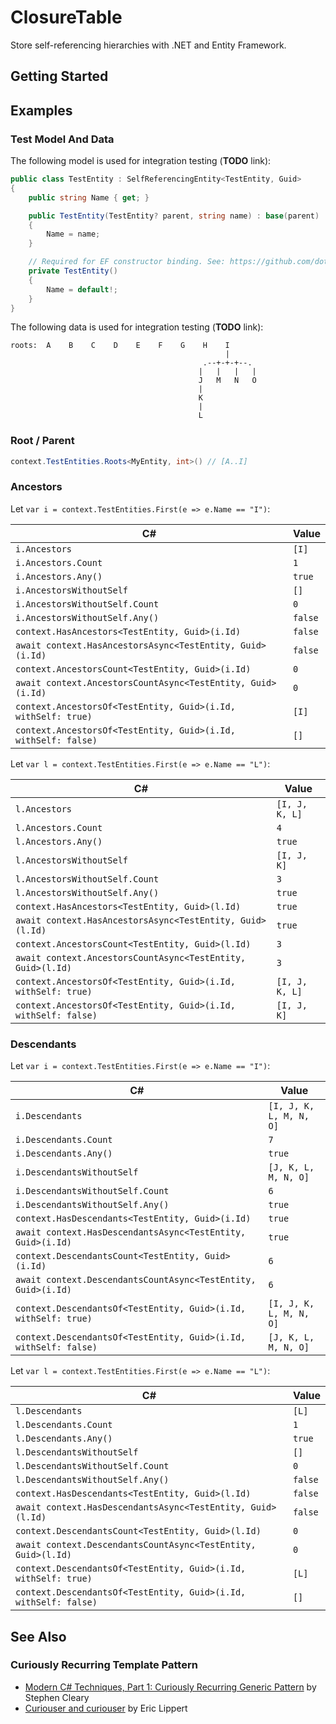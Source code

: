 # ClosureTable

Store self-referencing hierarchies with .NET and Entity Framework.

## Getting Started

## Examples

### Test Model And Data

The following model is used for integration testing (**TODO** link):

```csharp
public class TestEntity : SelfReferencingEntity<TestEntity, Guid>
{
    public string Name { get; }

    public TestEntity(TestEntity? parent, string name) : base(parent)
    {
        Name = name;
    }

    // Required for EF constructor binding. See: https://github.com/dotnet/efcore/issues/12078
    private TestEntity()
    {
        Name = default!;
    }
}
```

The following data is used for integration testing (**TODO** link):

```goat
roots:  A    B    C    D    E    F    G    H    I
                                                |
                                           .--+-+-+--.
                                          |   |   |   |
                                          J   M   N   O
                                          |
                                          K
                                          |
                                          L
```

### Root / Parent

```csharp
context.TestEntities.Roots<MyEntity, int>() // [A..I]
```

### Ancestors

Let `var i = context.TestEntities.First(e => e.Name == "I")`:

| C#                                                             | Value   |
| -------------------------------------------------------------- | ------- |
| `i.Ancestors`                                                  | `[I]`   |
| `i.Ancestors.Count`                                            | `1`     |
| `i.Ancestors.Any()`                                            | `true`  |
| `i.AncestorsWithoutSelf`                                       | `[]`    |
| `i.AncestorsWithoutSelf.Count`                                 | `0`     |
| `i.AncestorsWithoutSelf.Any()`                                 | `false` |
| `context.HasAncestors<TestEntity, Guid>(i.Id)`                 | `false` |
| `await context.HasAncestorsAsync<TestEntity, Guid>(i.Id)`      | `false` |
| `context.AncestorsCount<TestEntity, Guid>(i.Id)`               | `0`     |
| `await context.AncestorsCountAsync<TestEntity, Guid>(i.Id)`    | `0`     |
| `context.AncestorsOf<TestEntity, Guid>(i.Id, withSelf: true)`  | `[I]`   |
| `context.AncestorsOf<TestEntity, Guid>(i.Id, withSelf: false)` | `[]`    |

Let `var l = context.TestEntities.First(e => e.Name == "L")`:

| C#                                                             | Value          |
| -------------------------------------------------------------- | -------------- |
| `l.Ancestors`                                                  | `[I, J, K, L]` |
| `l.Ancestors.Count`                                            | `4`            |
| `l.Ancestors.Any()`                                            | `true`         |
| `l.AncestorsWithoutSelf`                                       | `[I, J, K]`    |
| `l.AncestorsWithoutSelf.Count`                                 | `3`            |
| `l.AncestorsWithoutSelf.Any()`                                 | `true`         |
| `context.HasAncestors<TestEntity, Guid>(l.Id)`                 | `true`         |
| `await context.HasAncestorsAsync<TestEntity, Guid>(l.Id)`      | `true`         |
| `context.AncestorsCount<TestEntity, Guid>(l.Id)`               | `3`            |
| `await context.AncestorsCountAsync<TestEntity, Guid>(l.Id)`    | `3`            |
| `context.AncestorsOf<TestEntity, Guid>(i.Id, withSelf: true)`  | `[I, J, K, L]` |
| `context.AncestorsOf<TestEntity, Guid>(i.Id, withSelf: false)` | `[I, J, K]`    |

### Descendants

Let `var i = context.TestEntities.First(e => e.Name == "I")`:

| C#                                                               | Value                   |
| ---------------------------------------------------------------- | ----------------------- |
| `i.Descendants`                                                  | `[I, J, K, L, M, N, O]` |
| `i.Descendants.Count`                                            | `7`                     |
| `i.Descendants.Any()`                                            | `true`                  |
| `i.DescendantsWithoutSelf`                                       | `[J, K, L, M, N, O]`    |
| `i.DescendantsWithoutSelf.Count`                                 | `6`                     |
| `i.DescendantsWithoutSelf.Any()`                                 | `true`                  |
| `context.HasDescendants<TestEntity, Guid>(i.Id)`                 | `true`                  |
| `await context.HasDescendantsAsync<TestEntity, Guid>(i.Id)`      | `true`                  |
| `context.DescendantsCount<TestEntity, Guid>(i.Id)`               | `6`                     |
| `await context.DescendantsCountAsync<TestEntity, Guid>(i.Id)`    | `6`                     |
| `context.DescendantsOf<TestEntity, Guid>(i.Id, withSelf: true)`  | `[I, J, K, L, M, N, O]` |
| `context.DescendantsOf<TestEntity, Guid>(i.Id, withSelf: false)` | `[J, K, L, M, N, O]`    |

Let `var l = context.TestEntities.First(e => e.Name == "L")`:

| C#                                                               | Value   |
| ---------------------------------------------------------------- | ------- |
| `l.Descendants`                                                  | `[L]`   |
| `l.Descendants.Count`                                            | `1`     |
| `l.Descendants.Any()`                                            | `true`  |
| `l.DescendantsWithoutSelf`                                       | `[]`    |
| `l.DescendantsWithoutSelf.Count`                                 | `0`     |
| `l.DescendantsWithoutSelf.Any()`                                 | `false` |
| `context.HasDescendants<TestEntity, Guid>(l.Id)`                 | `false` |
| `await context.HasDescendantsAsync<TestEntity, Guid>(l.Id)`      | `false` |
| `context.DescendantsCount<TestEntity, Guid>(l.Id)`               | `0`     |
| `await context.DescendantsCountAsync<TestEntity, Guid>(l.Id)`    | `0`     |
| `context.DescendantsOf<TestEntity, Guid>(i.Id, withSelf: true)`  | `[L]`   |
| `context.DescendantsOf<TestEntity, Guid>(i.Id, withSelf: false)` | `[]`    |

## See Also

### Curiously Recurring Template Pattern

- [Modern C# Techniques, Part 1: Curiously Recurring Generic Pattern](https://blog.stephencleary.com/2022/09/modern-csharp-techniques-1-curiously-recurring-generic-pattern.html)
  by Stephen Cleary
- [Curiouser and curiouser](https://ericlippert.com/2011/02/02/curiouser-and-curiouser/)
  by Eric Lippert

